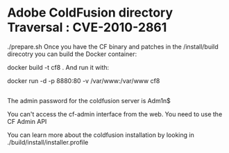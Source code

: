 # Adobe ColdFusion directory Traversal : CVE-2010-2861


./prepare.sh
Once you have the CF binary and patches in the /install/build direcotry you can build the Docker container:

docker build -t cf8 .
And run it with:

docker run -d -p 8880:80 -v /var/www:/var/www cf8

##
The admin password for the coldfusion server is Adm1n$


You can't access the cf-admin interface from the web. You need to use the CF Admin API


You can learn more about the coldfusion installation by looking in ./build/install/installer.profile

